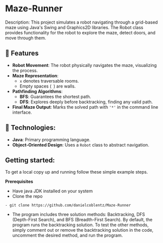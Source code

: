 # Maze-Runner

Description: This project simulates a robot navigating through a grid-based maze using Java's Swing and Graphics2D libraries. The Robot class provides functionality for the robot to explore the maze, detect doors, and move through them.

## 🔗 Features
- **Robot Movement**: The robot physically navigates the maze, visualizing the process.
- **Maze Representation**:
    - `x` denotes traversable rooms.
    - Empty spaces (` `) are walls.
- **Pathfinding Algorithms**:
    - **BFS**: Guarantees the shortest path.
    - **DFS**: Explores deeply before backtracking, finding any valid path.
- **Final Maze Output**: Marks the solved path with `'*'` in the command line interface.


## 🔗 Technologies:
- **Java**: Primary programming language.
- **Object-Oriented Design**: Uses a `Robot` class to abstract navigation.

## Getting started:

To get a local copy up and running follow these simple example steps.

**Prerequisites**

- Have java JDK installed on your system
- Clone the repo
```
- git clone https://github.com/danielcoblentz/Maze-Runner
```

- The program includes three solution methods: Backtracking, DFS (Depth-First Search), and BFS (Breadth-First Search). By default, the program runs the backtracking solution. To test the other methods, simply comment out or remove the backtracking solution in the code, uncomment the desired method, and run the program.

